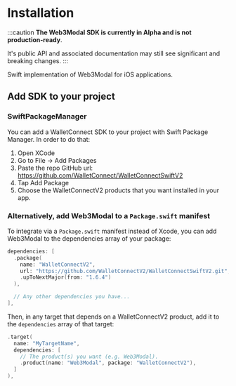 # Installation

:::caution
**The Web3Modal SDK is currently in Alpha and is not production-ready**.

It's public API and associated documentation may still see significant and breaking changes.
:::

Swift implementation of Web3Modal for iOS applications.

## Add SDK to your project

### SwiftPackageManager

You can add a WalletConnect SDK to your project with Swift Package Manager. In order to do that:

1. Open XCode
2. Go to File -> Add Packages
3. Paste the repo GitHub url: https://github.com/WalletConnect/WalletConnectSwiftV2
4. Tap Add Package
5. Choose the WalletConnectV2 products that you want installed in your app.

### Alternatively, add Web3Modal to a `Package.swift` manifest

To integrate via a `Package.swift` manifest instead of Xcode, you can add
Web3Modal to the dependencies array of your package:

```swift
dependencies: [
  .package(
    name: "WalletConnectV2",
    url: "https://github.com/WalletConnectV2/WalletConnectSwiftV2.git",
    .upToNextMajor(from: "1.6.4")
  ),

  // Any other dependencies you have...
],
```

Then, in any target that depends on a WalletConnectV2 product, add it to the `dependencies`
array of that target:

```swift
.target(
  name: "MyTargetName",
  dependencies: [
    // The product(s) you want (e.g. Web3Modal).
    .product(name: "Web3Modal", package: "WalletConnectV2"),
  ]
),
```